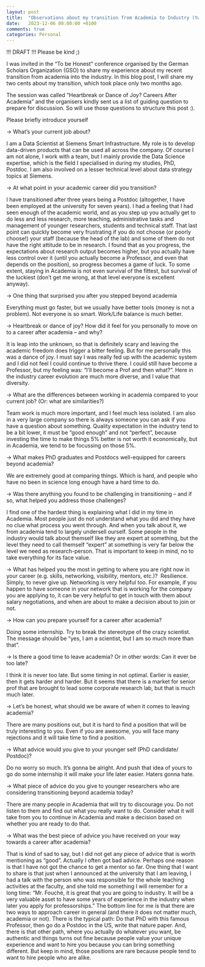 ```yaml
---
layout: post
title:  "Observations about my transition from Academia to Industry (two-months in)"
date:   2023-12-06 00:00:00 +0100
comments: true
categories: Personal
---
```


!!! DRAFT !!! Please be kind ;)

I was invited in the “To be Honest” conference organised by the German Scholars Organization (GSO) to share my experience about my recent transition from academia into the industry. In this blog post, I will share my two cents about my transition, which took place only two months ago.

The session was called  “Heartbreak or Dance of Joy? Careers After Academia” and the organisers kindly sent us a list of guiding question to prepare for discussion. So will use those questions to structure this post :). 

Please briefly introduce yourself 

→ What’s your current job about? 

I am a Data Scientist at Siemens Smart Infrastructure. My role is to develop data-driven products that can be used all across the company. Of course I am not alone, I work with a team, but I mainly provide the Data Science expertise, which is the field I specialised in during my studies, PhD, Postdoc. I am also involved on a lesser technical level about data strategy topics at Siemens. 

→ At what point in your academic career did you transition? 

I have transitioned after three years being a Postdoc (altogether, I have been employed at the university for seven years). I had a feeling that I had seen enough of the academic world, and as you step up you actually get to do less and less research, more teaching, administrative tasks and management of younger researchers, students and technical staff. That last point can quickly become very frustrating if you do not choose (or poorly choose!) your staff (because the head of the lab) and some of them do not have the right attitude to be in research. I found that as you progress, the expectations about research output becomes higher, but you actually have less control over it (until you actually become a Professor, and even that depends on the position), so progress becomes a game of luck. To some extent, staying in Academia is not even survival of the fittest, but survival of the luckiest (don’t get me wrong, at that level everyone is excellent anyway). 

→ One thing that surprised you after you stepped beyond academia 

Everything must go faster, but we usually have better tools (money is not a problem). Not everyone is so smart. Work/Life balance is much better. 

→ Heartbreak or dance of joy? How did it feel for you personally to move on to a career after academia – and why?

It is leap into the unknown, so that is definitely scary and leaving the academic freedom does trigger a bitter feeling. But for me personally this was a dance of joy. I must say I was really fed up with the academic system and I did not feel I could continue to thrive there. I could still have become a Professor, but my feeling was: “I’ll become a Prof and then what?”. Here in the industry career evolution are much more diverse, and I value that diversity. 

→ What are the differences between working in academia compared to your current job? (Or: what are similarities?) 

Team work is much more important, and I feel much less isolated. I am also in a very large company so there is always someone you can ask if you have a question about something. Quality expectation in the industry tend to be a bit lower, it must be “good enough” and not “perfect”, because investing the time to make things 5% better is not worth it economically, but in Academia, we tend to be focussing on those 5%. 

→ What makes PhD graduates and Postdocs well-equipped for careers beyond academia? 

We are extremely good at comparing things. Which is hard, and people who have no been in science long enough have a hard time to do. 

→ Was there anything you found to be challenging in transitioning – and if so, what helped you address those challenges? 

I find one of the hardest thing is explaining what I did in my time in Academia. Most people just do not understand what you did and they have no clue what process you went through. And when you talk about it, we from academia tend to largely undersell ourself. Some people in the industry would talk about themself like they are expert at something, but the level they need to call themself “expert” at something is very far below the level we need as research-person. That is important to keep in mind, no to take everything for its face value. 

→ What has helped you the most in getting to where you are right now in your career (e.g. skills, networking, visibility, mentors, etc.)? 
 Resilience. Simply, to never give up. Networking is very helpful too. For example, if you happen to have someone in your network that is working for the company you are applying to, it can be very helpful to get in touch with them about salary negotiations, and when are about to make a decision about to join or not. 

→ How can you prepare yourself for a career after academia? 

Doing some internship. Try to break the stereotype of the crazy scientist. The message should be “yes, I am a scientist, but I am so much more than that”. 

→ Is there a good time to leave academia? Or in other words: Can it ever be too late? 
 
I think it is never too late. But some timing in not optimal. Earlier is easier, then it gets harder and harder. But it seems that there is a market for senior prof that are brought to lead some corporate research lab, but that is much much later. 

→ Let’s be honest, what should we be aware of when it comes to leaving academia? 

There are many positions out, but it is hard to find a position that will be truly interesting to you. Even if you are awesome, you will face many rejections and it will take time to find a position. 

→ What advice would you give to your younger self (PhD candidate/ Postdoc)?

Do no worry so much. It’s gonna be alright. And push that idea of yours to go do some internship it will make your life later easier. Haters gonna hate.  

→ What piece of advice do you give to younger researchers who are considering transitioning beyond academia today? 

There are many people in Academia that will try to discourage you. Do not listen to them and find out what you really want to do. Consider what it will take from you to continue in Academia and make a decision based on whether you are ready to do that.  

→ What was the best piece of advice you have received on your way towards a career after academia? 

That is kind of sad to say, but I did not get any piece of advice that is worth mentioning as “good”. Actually I often got bad advice. Perhaps one reason is that I have not got the chance to get a mentor so far. One thing that I want to share is that just when I announced at the university that I am leaving, I had a talk with the person who was responsible for the whole teaching activities at the faculty, and she told me something I will remember for a long time: “Mr. Fouché, it is great that you are going to industry. It will be a very valuable asset to have some years of experience in the industry when later you apply for professorships.” The bottom line for me is that there are two ways to approach career in general (and there it does not matter much, academia or not). There is the typical path: Do that PhD with this famous Professor, then go do a Postdoc in the US, write that nature paper. And, there is that other path, where you actually do whatever you want, be authentic and things turns out fine because people value your unique experience and want to hire you because you can bring something different. But keep in mind, those positions are rare because people tend to want to hire people who are alike. 